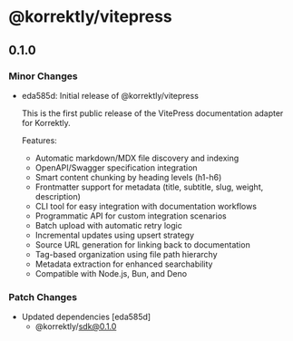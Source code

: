# @korrektly/vitepress

## 0.1.0

### Minor Changes

- eda585d: Initial release of @korrektly/vitepress

  This is the first public release of the VitePress documentation adapter for Korrektly.

  Features:

  - Automatic markdown/MDX file discovery and indexing
  - OpenAPI/Swagger specification integration
  - Smart content chunking by heading levels (h1-h6)
  - Frontmatter support for metadata (title, subtitle, slug, weight, description)
  - CLI tool for easy integration with documentation workflows
  - Programmatic API for custom integration scenarios
  - Batch upload with automatic retry logic
  - Incremental updates using upsert strategy
  - Source URL generation for linking back to documentation
  - Tag-based organization using file path hierarchy
  - Metadata extraction for enhanced searchability
  - Compatible with Node.js, Bun, and Deno

### Patch Changes

- Updated dependencies [eda585d]
  - @korrektly/sdk@0.1.0
